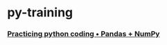 # py-training

### [Practicing python coding • Pandas + NumPy](https://github.com/s1dewalker/py-training/blob/main/py_Training.ipynb)
